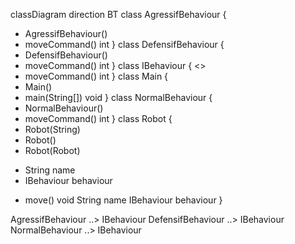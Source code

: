 classDiagram
direction BT
class AgressifBehaviour {
  + AgressifBehaviour() 
  + moveCommand() int
}
class DefensifBehaviour {
  + DefensifBehaviour() 
  + moveCommand() int
}
class IBehaviour {
<<Interface>>
  + moveCommand() int
}
class Main {
  + Main() 
  + main(String[]) void
}
class NormalBehaviour {
  + NormalBehaviour() 
  + moveCommand() int
}
class Robot {
  + Robot(String) 
  + Robot() 
  + Robot(Robot) 
  - String name
  - IBehaviour behaviour
  + move() void
   String name
   IBehaviour behaviour
}

AgressifBehaviour  ..>  IBehaviour 
DefensifBehaviour  ..>  IBehaviour 
NormalBehaviour  ..>  IBehaviour 
